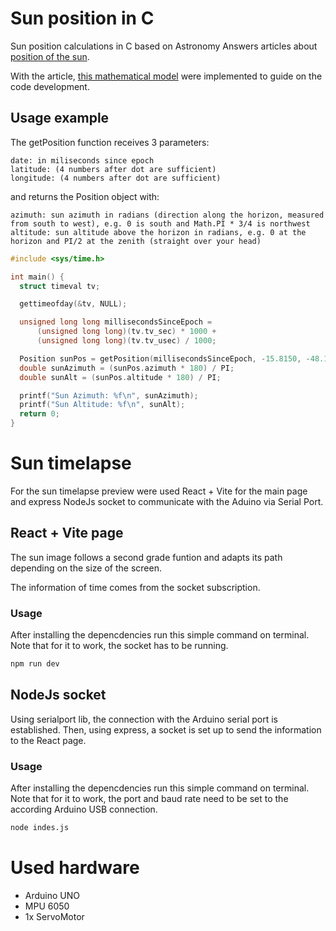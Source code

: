 # Sun position in C

Sun position calculations in C based on Astronomy Answers articles about [position of the sun](http://aa.quae.nl/en/reken/zonpositie.html).

With the article, [this mathematical model](https://www.geogebra.org/m/hspd5fyv) were implemented to guide on the code development.

## Usage example

The getPosition function receives 3 parameters:
```
date: in miliseconds since epoch
latitude: (4 numbers after dot are sufficient)
longitude: (4 numbers after dot are sufficient)
```

and returns the Position object with:
```
azimuth: sun azimuth in radians (direction along the horizon, measured from south to west), e.g. 0 is south and Math.PI * 3/4 is northwest
altitude: sun altitude above the horizon in radians, e.g. 0 at the horizon and PI/2 at the zenith (straight over your head)
```

```C
#include <sys/time.h>

int main() {
  struct timeval tv;

  gettimeofday(&tv, NULL);

  unsigned long long millisecondsSinceEpoch =
      (unsigned long long)(tv.tv_sec) * 1000 +
      (unsigned long long)(tv.tv_usec) / 1000;

  Position sunPos = getPosition(millisecondsSinceEpoch, -15.8150, -48.1294);
  double sunAzimuth = (sunPos.azimuth * 180) / PI;
  double sunAlt = (sunPos.altitude * 180) / PI;

  printf("Sun Azimuth: %f\n", sunAzimuth);
  printf("Sun Altitude: %f\n", sunAlt);
  return 0;
}
```

# Sun timelapse

For the sun timelapse preview were used React + Vite for the main page and express NodeJs socket to communicate with the Aduino via Serial Port.

## React + Vite page

The sun image follows a second grade funtion and adapts its path depending on the size of the screen.

The information of time comes from the socket subscription.

### Usage

After installing the depencdencies run this simple command on terminal. Note that for it to work, the socket has to be running.
``` bash
npm run dev
```

## NodeJs socket

Using serialport lib, the connection with the Arduino serial port is established. Then, using express, a socket is set up to send the information to the React page.

### Usage

After installing the depencdencies run this simple command on terminal. Note that for it to work, the port and baud rate need to be set to the according Arduino USB connection.
``` bash
node indes.js
```

# Used hardware
- Arduino UNO
- MPU 6050
- 1x ServoMotor
